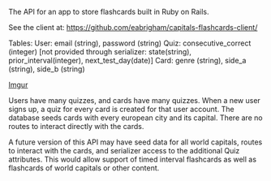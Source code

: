 
The API for an app to store flashcards built in Ruby on Rails.

See the client at: https://github.com/eabrigham/capitals-flashcards-client/

Tables:
User: email (string), password (string)
Quiz: consecutive_correct (integer)
    [not provided through serializer:
    state(string), prior_interval(integer), next_test_day(date)]
Card: genre (string), side_a (string), side_b (string)

[Imgur](https://i.imgur.com/db11hQw.jpg?1)

Users have many quizzes, and cards have many quizzes.
When a new user signs up, a quiz for every card is created for that user account. The database seeds cards with every european city and its capital. There are no routes to interact directly with the cards.

A future version of this API may have seed data for all world capitals, routes to interact with the cards, and serializer access
to the additional Quiz attributes. This would allow support of 
timed interval flashcards as well as flashcards of world capitals or other content.
